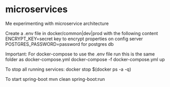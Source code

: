 # microservices
Me experimenting with microservice architecture


Create a .env file in docker/common|dev|prod with the following content
ENCRYPT_KEY=secret key to encrypt properties on config server
POSTGRES_PASSWORD=password for postgres db

Important: For docker-compose to use the .env file run this is the same folder as docker-compose.yml
docker-compose -f docker-compose.yml up

To stop all running services:
docker stop $(docker ps -a -q)

To start spring-boot
mvn clean spring-boot:run